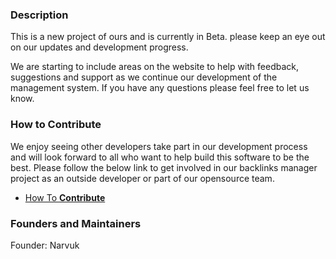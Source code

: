 ### Description


This is a new project of ours and is currently in Beta. please keep an eye out on our updates and development progress.

We are starting to include areas on the website to help with feedback, suggestions and support as we continue our development of the management system. If you have any questions please feel free to let us know. 

### How to Contribute

We enjoy seeing other developers take part in our development process and will look forward to all who want to help build this software to be the best. Please follow the below link to get involved in our backlinks manager project as an outside developer or part of our opensource team.

- [How To **Contribute**](https://stormdevelopers.com/community/contribute)

### Founders and Maintainers

Founder: Narvuk
